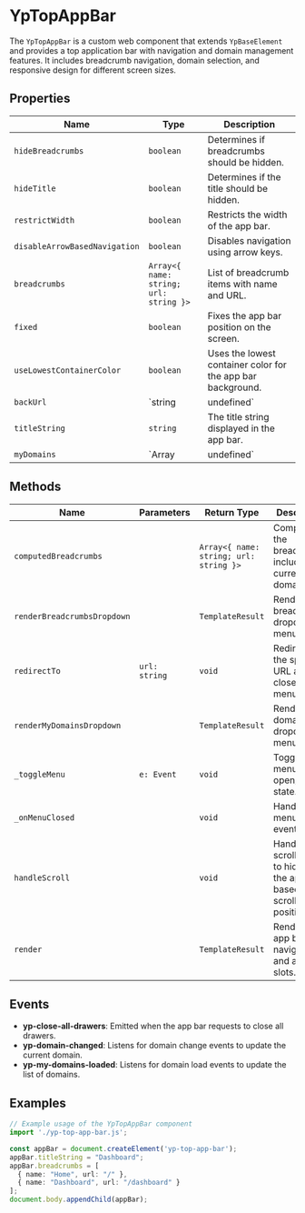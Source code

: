 # YpTopAppBar

The `YpTopAppBar` is a custom web component that extends `YpBaseElement` and provides a top application bar with navigation and domain management features. It includes breadcrumb navigation, domain selection, and responsive design for different screen sizes.

## Properties

| Name                        | Type                                      | Description                                                                 |
|-----------------------------|-------------------------------------------|-----------------------------------------------------------------------------|
| `hideBreadcrumbs`           | `boolean`                                 | Determines if breadcrumbs should be hidden.                                 |
| `hideTitle`                 | `boolean`                                 | Determines if the title should be hidden.                                   |
| `restrictWidth`             | `boolean`                                 | Restricts the width of the app bar.                                         |
| `disableArrowBasedNavigation` | `boolean`                               | Disables navigation using arrow keys.                                       |
| `breadcrumbs`               | `Array<{ name: string; url: string }>`    | List of breadcrumb items with name and URL.                                 |
| `fixed`                     | `boolean`                                 | Fixes the app bar position on the screen.                                   |
| `useLowestContainerColor`   | `boolean`                                 | Uses the lowest container color for the app bar background.                 |
| `backUrl`                   | `string | undefined`                      | URL to navigate back to.                                                    |
| `titleString`               | `string`                                  | The title string displayed in the app bar.                                  |
| `myDomains`                 | `Array<YpShortDomainList> | undefined`  | List of domains available for selection.                                    |

## Methods

| Name                      | Parameters                | Return Type | Description                                                                 |
|---------------------------|---------------------------|-------------|-----------------------------------------------------------------------------|
| `computedBreadcrumbs`     |                           | `Array<{ name: string; url: string }>` | Computes the breadcrumbs including the current domain.                      |
| `renderBreadcrumbsDropdown` |                         | `TemplateResult` | Renders the breadcrumbs dropdown menu.                                      |
| `redirectTo`              | `url: string`             | `void`      | Redirects to the specified URL and closes the menu.                         |
| `renderMyDomainsDropdown` |                           | `TemplateResult` | Renders the domains dropdown menu.                                          |
| `_toggleMenu`             | `e: Event`                | `void`      | Toggles the menu open/close state.                                          |
| `_onMenuClosed`           |                           | `void`      | Handles the menu closed event.                                              |
| `handleScroll`            |                           | `void`      | Handles the scroll event to hide/show the app bar based on scroll position. |
| `render`                  |                           | `TemplateResult` | Renders the app bar with navigation and action slots.                       |

## Events

- **yp-close-all-drawers**: Emitted when the app bar requests to close all drawers.
- **yp-domain-changed**: Listens for domain change events to update the current domain.
- **yp-my-domains-loaded**: Listens for domain load events to update the list of domains.

## Examples

```typescript
// Example usage of the YpTopAppBar component
import './yp-top-app-bar.js';

const appBar = document.createElement('yp-top-app-bar');
appBar.titleString = "Dashboard";
appBar.breadcrumbs = [
  { name: "Home", url: "/" },
  { name: "Dashboard", url: "/dashboard" }
];
document.body.appendChild(appBar);
```
